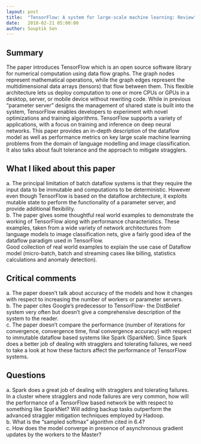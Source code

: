 ```yaml
---
layout: post
title:  "TensorFlow: A system for large-scale machine learning: Review"
date:   2018-02-21 05:00:00
author: Souptik Sen
---
```


## Summary
<p>
The paper introduces TensorFlow which is an open source software library for numerical computation using data flow graphs. The graph nodes represent mathematical operations, while the graph edges represent the multidimensional data arrays (tensors) that flow between them. This flexible architecture lets us deploy computation to one or more CPUs or GPUs in a desktop, server, or mobile device without rewriting code. While in previous “parameter server” designs the management of shared state is built into the system, TensorFlow enables developers to experiment with novel optimizations and training algorithms. TensorFlow supports a variety of applications, with a focus on training and inference on deep neural networks. This paper provides an in-depth description of the dataflow model as well as performance metrics on key large scale machine learning problems from the domain of language modelling and image classification. It also talks about fault tolerance and the approach to mitigate stragglers.
</p>


## What I liked about this paper
<p>
a.  The principal limitation of batch dataflow systems is that they require the input data to be immutable and computations to be deterministic. However even though TensorFlow is based on the dataflow architecture, it exploits mutable state to perform the functionality of a parameter server, and provide additional flexibility.<br>
b.  The paper gives some thoughtful real world examples to demonstrate the working of TensorFlow along with performance characteristics. These examples, taken from a wide variety of network architectures from language models to image classification nets, give a fairly good idea of the dataflow paradigm used in TensorFlow.<br>
Good collection of real world examples to explain the use case of Dataflow model (micro-batch, batch and streaming cases like billing, statistics calculations and anomaly detection).
</p>

## Critical comments
<p>
a.  The paper doesn’t talk about accuracy of the models and how it changes with respect to increasing the number of workers or parameter servers.<br>
b.  The paper cites Google’s predecessor to TensorFlow- the DistBelief system very often but doesn’t give a comprehensive description of the system to the reader.<br>
c.  The paper doesn’t compare the performance (number of iterations for convergence, convergence time, final convergence accuracy) with respect to immutable dataflow based systems like Spark (SparkNet). Since Spark does a better job of dealing with stragglers and tolerating failures, we need to take a look at how these factors affect the performance of TensorFlow systems.
</p>


## Questions
<p>
a.  Spark does a great job of dealing with stragglers and tolerating failures. In a cluster where stragglers and node failures are very common, how will the performance of a TensorFlow based network be with respect to something like SparkNet? Will adding backup tasks outperform the advanced straggler mitigation techniques employed by Hadoop.<br>
b.  What is the “sampled softmax” algorithm cited in 6.4? <br>
c.  How does the model converge in presence of asynchronous gradient updates by the workers to the Master?
</p>
